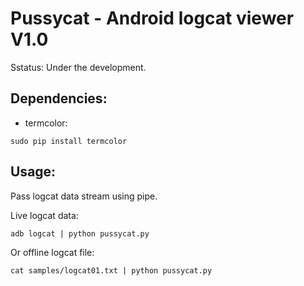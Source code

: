 # Pussycat - Android logcat viewer V1.0

Sstatus: Under the development.

## Dependencies:

- termcolor:
```
sudo pip install termcolor
```

## Usage:

Pass logcat data stream using pipe.

Live logcat data:
```
adb logcat | python pussycat.py
```

Or offline logcat file:
```
cat samples/logcat01.txt | python pussycat.py
```
